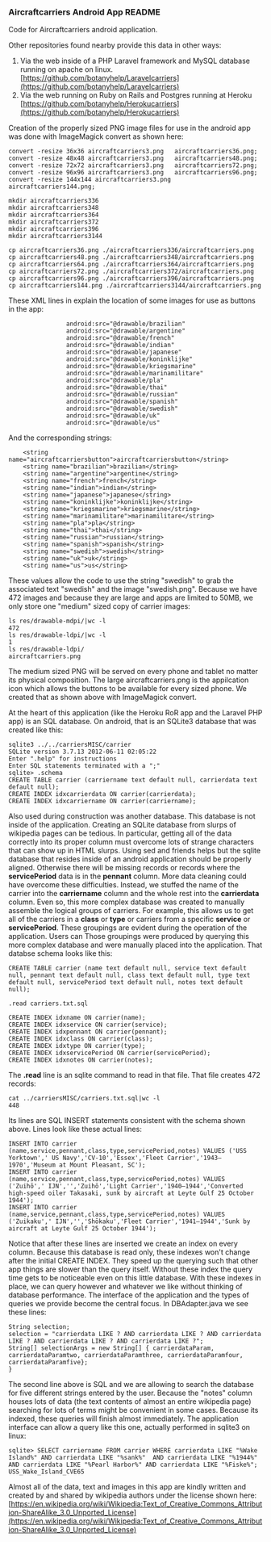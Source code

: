 ### Aircraftcarriers Android App README

Code for Aircraftcarriers android application.  

Other repositories found nearby provide this data in other ways:

1. Via the web inside of a PHP Laravel framework and MySQL database running on apache on linux. [https://github.com/botanyhelp/Laravelcarriers](https://github.com/botanyhelp/Laravelcarriers)
2. Via the web running on Ruby on Rails and Postgres running at Heroku [https://github.com/botanyhelp/Herokucarriers](https://github.com/botanyhelp/Herokucarriers)


Creation of the properly sized PNG image files for use in the android app was done with ImageMagick convert as shown here:
```{bash}
convert -resize 36x36 aircraftcarriers3.png   aircraftcarriers36.png;
convert -resize 48x48 aircraftcarriers3.png   aircraftcarriers48.png;
convert -resize 72x72 aircraftcarriers3.png   aircraftcarriers72.png;
convert -resize 96x96 aircraftcarriers3.png   aircraftcarriers96.png;
convert -resize 144x144 aircraftcarriers3.png   aircraftcarriers144.png;

mkdir aircraftcarriers336
mkdir aircraftcarriers348
mkdir aircraftcarriers364
mkdir aircraftcarriers372
mkdir aircraftcarriers396
mkdir aircraftcarriers3144

cp aircraftcarriers36.png ./aircraftcarriers336/aircraftcarriers.png
cp aircraftcarriers48.png ./aircraftcarriers348/aircraftcarriers.png
cp aircraftcarriers64.png ./aircraftcarriers364/aircraftcarriers.png
cp aircraftcarriers72.png ./aircraftcarriers372/aircraftcarriers.png
cp aircraftcarriers96.png ./aircraftcarriers396/aircraftcarriers.png
cp aircraftcarriers144.png ./aircraftcarriers3144/aircraftcarriers.png
```
These XML lines in explain the location of some images for use as buttons in the app:
```{xml}
                android:src="@drawable/brazilian"
                android:src="@drawable/argentine"
                android:src="@drawable/french"
                android:src="@drawable/indian"
                android:src="@drawable/japanese"
                android:src="@drawable/koninklijke"
                android:src="@drawable/kriegsmarine"
                android:src="@drawable/marinamilitare"
                android:src="@drawable/pla"
                android:src="@drawable/thai"
                android:src="@drawable/russian"
                android:src="@drawable/spanish"
                android:src="@drawable/swedish"
                android:src="@drawable/uk"
                android:src="@drawable/us"
```
And the corresponding strings:
```{xml}
    <string name="aircraftcarriersbutton">aircraftcarriersbutton</string>
    <string name="brazilian">brazilian</string>
    <string name="argentine">argentine</string>
    <string name="french">french</string>
    <string name="indian">indian</string>
    <string name="japanese">japanese</string>
    <string name="koninklijke">koninklijke</string>
    <string name="kriegsmarine">kriegsmarine</string>
    <string name="marinamilitare">marinamilitare</string>
    <string name="pla">pla</string>
    <string name="thai">thai</string>
    <string name="russian">russian</string>
    <string name="spanish">spanish</string>
    <string name="swedish">swedish</string>
    <string name="uk">uk</string>
    <string name="us">us</string>
```
These values allow the code to use the string "swedish" to grab the associated text "swedish" and the image "swedish.png".  Because we have 472 images and because they are large and apps are limited to 50MB, we only store one "medium" sized copy of carrier images:
```{bash}
ls res/drawable-mdpi/|wc -l
472
ls res/drawable-ldpi/|wc -l
1
ls res/drawable-ldpi/
aircraftcarriers.png
```
The medium sized PNG will be served on every phone and tablet no matter its physical composition.  The large aircraftcarriers.png is the appilcation icon which allows the buttons to be available for every sized phone.  We created that as shown above with ImageMagick convert. 

At the heart of this application (like the Heroku RoR app and the Laravel PHP app) is an SQL database.  On android, that is an SQLite3 database that was created like this:
```{bash}
sqlite3 ../../carriersMISC/carrier
SQLite version 3.7.13 2012-06-11 02:05:22
Enter ".help" for instructions
Enter SQL statements terminated with a ";"
sqlite> .schema
CREATE TABLE carrier (carriername text default null, carrierdata text default null);
CREATE INDEX idxcarrierdata ON carrier(carrierdata);
CREATE INDEX idxcarriername ON carrier(carriername);
```
Also used during construction was another database.  This database is not inside of the application.  Creating an SQLite database from slurps of wikipedia pages can be tedious.  In particular, getting all of the data correctly into its proper column must overcome lots of strange characters that can show up in HTML slurps.  Using sed and friends helps but the sqlite database that resides inside of an android application should be properly aligned.  Otherwise there will be missing records or records where the **servicePeriod** data is in the **pennant** column.  More data cleaning could have overcome these difficulties.  Instead, we stuffed the name of the carrier into the **carriername** column and the whole rest into the **carrierdata** column.  Even so, this more complex database was created to manually assemble the logical groups of carriers.  For example, this allows us to get all of the carriers in a **class** or **type** or carriers from a specific **service** or **servicePeriod**.  These groupings are evident during the operation of the application.  Users can Those groupings were produced by querying this more complex database and were manually placed into the application.  That databse schema looks like this:
```{sql}
CREATE TABLE carrier (name text default null, service text default null, pennant text default null, class text default null, type text default null, servicePeriod text default null, notes text default null);

.read carriers.txt.sql

CREATE INDEX idxname ON carrier(name);
CREATE INDEX idxservice ON carrier(service);
CREATE INDEX idxpennant ON carrier(pennant);
CREATE INDEX idxclass ON carrier(class);
CREATE INDEX idxtype ON carrier(type);
CREATE INDEX idxservicePeriod ON carrier(servicePeriod);
CREATE INDEX idxnotes ON carrier(notes);
```
The **.read** line is an sqlite command to read in that file.  That file creates 472 records:
```{bash}
cat ../carriersMISC/carriers.txt.sql|wc -l
448
``` 
Its lines are SQL INSERT statements consistent with the schema shown above.  Lines look like these actual lines:
```{sql}
INSERT INTO carrier (name,service,pennant,class,type,servicePeriod,notes) VALUES ('USS Yorktown',' US Navy','CV-10','Essex','Fleet Carrier','1943–1970','Museum at Mount Pleasant, SC');
INSERT INTO carrier (name,service,pennant,class,type,servicePeriod,notes) VALUES ('Zuihō',' IJN','','Zuihō','Light Carrier','1940–1944','Converted high-speed oiler Takasaki, sunk by aircraft at Leyte Gulf 25 October 1944');
INSERT INTO carrier (name,service,pennant,class,type,servicePeriod,notes) VALUES ('Zuikaku',' IJN','','Shōkaku','Fleet Carrier','1941–1944','Sunk by aircraft at Leyte Gulf 25 October 1944');
``` 
Notice that after these lines are inserted we create an index on every column.  Because this database is read only, these indexes won't change after the initial CREATE INDEX.  They speed up the querying such that other app things are slower than the query itself.  Without these index the query time gets to be noticeable even on this little database.  With these indexes in place, we can query however and whatever we like without thinking of database performance.  The interface of the application and the types of queries we provide become the central focus.  In DBAdapter.java we see these lines:
```{java}
String selection;
selection = "carrierdata LIKE ? AND carrierdata LIKE ? AND carrierdata LIKE ? AND carrierdata LIKE ? AND carrierdata LIKE ?";
String[] selectionArgs = new String[] { carrierdataParam, carrierdataParamtwo, carrierdataParamthree, carrierdataParamfour, carrierdataParamfive};
}
```
The second line above is SQL and we are allowing to search the database for five different strings entered by the user.  Because the "notes" column houses lots of data (the text contents of almost an entire wikipedia page) searching for lots of terms might be convenient in some cases.  Because its indexed, these queries will finish almost immediately.  The application interface can allow a query like this one, actually performed in sqlite3 on linux:
```{bash}
sqlite> SELECT carriername FROM carrier WHERE carrierdata LIKE "%Wake Island%" AND carrierdata LIKE "%sank%"  AND carrierdata LIKE "%1944%"  AND carrierdata LIKE "%Pearl Harbor%" AND carrierdata LIKE "%Fiske%";
USS_Wake_Island_CVE65
```
Almost all of the data, text and images in this app are kindly written and created by and shared by wikipedia authors under the license shown here:
[https://en.wikipedia.org/wiki/Wikipedia:Text_of_Creative_Commons_Attribution-ShareAlike_3.0_Unported_License](https://en.wikipedia.org/wiki/Wikipedia:Text_of_Creative_Commons_Attribution-ShareAlike_3.0_Unported_License)
